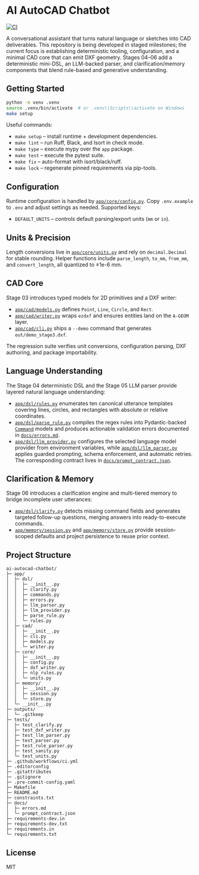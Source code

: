 # AI AutoCAD Chatbot

[![CI](https://github.com/ai-autocad-chatbot/ai-autocad-chatbot/actions/workflows/ci.yml/badge.svg)](https://github.com/ai-autocad-chatbot/ai-autocad-chatbot/actions/workflows/ci.yml)

A conversational assistant that turns natural language or sketches into CAD deliverables. This repository is
being developed in staged milestones; the current focus is establishing deterministic tooling, configuration,
and a minimal CAD core that can emit DXF geometry. Stages 04–06 add a deterministic
mini-DSL, an LLM-backed parser, and clarification/memory components that blend rule-based
and generative understanding.

## Getting Started

```bash
python -m venv .venv
source .venv/bin/activate  # or .venv\\Scripts\\activate on Windows
make setup
```

Useful commands:

- `make setup` – install runtime + development dependencies.
- `make lint` – run Ruff, Black, and Isort in check mode.
- `make type` – execute mypy over the `app` package.
- `make test` – execute the pytest suite.
- `make fix` – auto-format with isort/black/ruff.
- `make lock` – regenerate pinned requirements via pip-tools.

## Configuration

Runtime configuration is handled by [`app/core/config.py`](app/core/config.py). Copy `.env.example` to `.env` and
adjust settings as needed. Supported keys:

- `DEFAULT_UNITS` – controls default parsing/export units (`mm` or `in`).

## Units & Precision

Length conversions live in [`app/core/units.py`](app/core/units.py) and rely on `decimal.Decimal` for stable
rounding. Helper functions include `parse_length`, `to_mm`, `from_mm`, and `convert_length`, all quantized to
±1e-6 mm.

## CAD Core

Stage 03 introduces typed models for 2D primitives and a DXF writer:

- [`app/cad/models.py`](app/cad/models.py) defines `Point`, `Line`, `Circle`, and `Rect`.
- [`app/cad/writer.py`](app/cad/writer.py) wraps `ezdxf` and ensures entities land on the `A-GEOM` layer.
- [`app/cad/cli.py`](app/cad/cli.py) ships a `--demo` command that generates `out/demo_stage3.dxf`.

The regression suite verifies unit conversions, configuration parsing, DXF authoring, and package importability.

## Language Understanding

The Stage 04 deterministic DSL and the Stage 05 LLM parser provide layered natural language
understanding:

- [`app/dsl/rules.py`](app/dsl/rules.py) enumerates ten canonical utterance templates covering
  lines, circles, and rectangles with absolute or relative coordinates.
- [`app/dsl/parse_rule.py`](app/dsl/parse_rule.py) compiles the regex rules into
  Pydantic-backed [`Command`](app/dsl/commands.py) models and produces actionable validation
  errors documented in [`docs/errors.md`](docs/errors.md).
- [`app/dsl/llm_provider.py`](app/dsl/llm_provider.py) configures the selected language model
  provider from environment variables, while [`app/dsl/llm_parser.py`](app/dsl/llm_parser.py)
  applies guarded prompting, schema enforcement, and automatic retries. The corresponding
  contract lives in [`docs/prompt_contract.json`](docs/prompt_contract.json).

## Clarification & Memory

Stage 06 introduces a clarification engine and multi-tiered memory to bridge incomplete user
utterances:

- [`app/dsl/clarify.py`](app/dsl/clarify.py) detects missing command fields and generates
  targeted follow-up questions, merging answers into ready-to-execute commands.
- [`app/memory/session.py`](app/memory/session.py) and [`app/memory/store.py`](app/memory/store.py)
  provide session-scoped defaults and project persistence to reuse prior context.

## Project Structure

```
ai-autocad-chatbot/
├─ app/
│  ├─ dsl/
│  │  ├─ __init__.py
│  │  ├─ clarify.py
│  │  ├─ commands.py
│  │  ├─ errors.py
│  │  ├─ llm_parser.py
│  │  ├─ llm_provider.py
│  │  ├─ parse_rule.py
│  │  └─ rules.py
│  ├─ cad/
│  │  ├─ __init__.py
│  │  ├─ cli.py
│  │  ├─ models.py
│  │  └─ writer.py
│  ├─ core/
│  │  ├─ __init__.py
│  │  ├─ config.py
│  │  ├─ dxf_writer.py
│  │  ├─ nlp_rules.py
│  │  └─ units.py
│  ├─ memory/
│  │  ├─ __init__.py
│  │  ├─ session.py
│  │  └─ store.py
│  └─ __init__.py
├─ outputs/
│  └─ .gitkeep
├─ tests/
│  ├─ test_clarify.py
│  ├─ test_dxf_writer.py
│  ├─ test_llm_parser.py
│  ├─ test_parser.py
│  ├─ test_rule_parser.py
│  ├─ test_sanity.py
│  └─ test_units.py
├─ .github/workflows/ci.yml
├─ .editorconfig
├─ .gitattributes
├─ .gitignore
├─ .pre-commit-config.yaml
├─ Makefile
├─ README.md
├─ constraints.txt
├─ docs/
│  ├─ errors.md
│  └─ prompt_contract.json
├─ requirements-dev.in
├─ requirements-dev.txt
├─ requirements.in
└─ requirements.txt
```

## License

MIT
